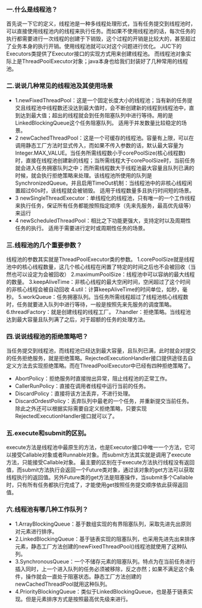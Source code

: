 ### 一.什么是线程池？
首先说一下它的定义，线程池是一种多线程处理形式，当有任务提交到线程池时，可以直接使用线程池内的线程来执行任务。而如果不使用线程池的话，每次任务的执行都需要进行一次线程的创建于下销毁，这个过程的开销是比较大的，甚至超过了业务本身的执行开销。使用线程池就可以对这个问题进行优化。
JUC下的Executors类提供了Executor接口的实现方式用来创建线程池。
而线程池对象实际上是ThreadPoolExecutor对象；java本身也给我们封装好了几种常用的线程池。

### 二.说说几种常见的线程池及其使用场景
- 1.newFixedThreadPool：这是一个固定长度大小的线程池；当有新的任务提交且线程池中线程数还没达到最大值时，会不断创建新的线程到线程池中，直到达到最大值；超出的线程就会到任务阻塞队列中进行等待。用的是LinkedBlockingQueue这个任务阻塞队列。
适用于并发数量比较稳定的场景。
- 2 newCachedThreadPool：这是一个可缓存的线程池。容量有上限，可以在调用静态工厂方法时显式传入，而如果不传入参数的话，默认最大容量为Integer.MAX_VALUE。当任务所需线程数小于corePoolSize(核心线程数)时，直接在线程池创建新的线程；当所需线程大于corePoolSize时，当前任务就会进入任务拥塞队列之中；而所需线程数大于线程池最大容量且队列已满的时候，就会执行拒绝策略来处理。该线程池所使用的队列是SynchronizedQueue。并且启用TimeOut机制：当线程池中的非核心线程闲置超过60s时，该线程就会被销毁。
适用于线程数量多且执行时间短的场景。
- 3 newSingleThreadExecutor：单线程化的线程池，只有唯一的一个工作线程来执行任务，保证所有任务都能按照指定顺序（先来先服务，最高优先级等）来运行
- 4 newScheduledThreadPool：相比之下功能更强大，支持定时以及周期性任务的执行。
适用于需要进行定时或周期性任务的场景。

### 三.线程池的几个重要参数？
线程池的参数其实就是ThreadPoolExecutor类的参数。
1.corePoolSize就是线程池中的核心线程数量，这几个核心线程在闲置了特定的时间之后也不会被回收（当然也可以设定为会被回收）
2.maximumPoolSize：线程池中可以容纳的最大线程的数量。
3.keepAliveTime：非核心线程的最大空闲时间，空闲超过了这个时间的非核心线程会被自动回收
4.util：计算keepAliveTime的时间单位，如秒，毫秒。
5.workQueue：任务拥塞队列。当任务所需线程超过了线程池核心线程数时，任务就要进入队列中进行等待，一般是按照先来先服务的调度策略。
6.threadFactory：就是创建线程的线程工厂。
7.handler：拒绝策略。当线程池达到最大容量且队列满了之后，对于超额的任务的处理方法。


### 四.说说线程池的拒绝策略吧？
当任务提交到线程池，而线程池已经达到最大容量，且队列已满，此时就会对提交的任务拒绝服务，就是拒绝策略。RejectedExecutionHandler接口提供途径去自定义方法去实现拒绝策略。而在ThreadPoolExecutor中已经有四种拒绝策略了。
- AbortPolicy：拒绝服务时直接抛出异常，阻止线程池的正常工作。
- CallerRunPolicy：直接在调用者线程中运行当前的任务。
- DiscardPolicy：直接将该方法丢弃，不进行处理。
- DiscardOrdestPolicy：丢弃队列中最老的一个任务，并重新提交当前任务。
除此之外还可以根据实际需要自定义拒绝策略，只要实现RejectedExecutionHandler接口就可以了。


### 五.execute和submit的区别。
execute方法是线程池中最原生的方法，也是Executor接口中唯一一个方法，它可以接受Callable对象或者Runnable对象。而submit方法其实就是调用了execute方法，只能接受Callable对象。
最主要的区别在于execute方法执行线程没有返回值，而submit方法执行会返回一个Future类对象，通过该对象的get方法可以获取线程执行的返回值。另外Future类的get方法是阻塞操作，当submit多个Callable时，只有所有任务都执行完成了，才能使用get按照任务提交顺序依此获得返回值。

### 六.线程池有哪几种工作队列？
- 1.ArrayBlockingQueue：基于数组实现的有界阻塞队列，采取先进先出原则对元素进行排序。
- 2.LinkedBlockingQueue：基于链表实现的阻塞队列，也采用先进先出来排序元素，静态工厂方法创建的newFixedThreadPool()线程池就使用了这种队列。
- 3.SynchronousQueue：一个不储存元素的阻塞队列。特点为在当前任务进行插入同时，上一个进入队列的任务必须被移除，反之亦然；如果不满足这个条件，操作就会一直处于阻塞状态。静态工厂方法创建的newCachedThreadPool就用这种队列。
- 4.PriorityBlockingQueue：类似于LinkedBlockingQueue，也是基于链表实现。但是元素排序方式是按照最高优先级来进行。
